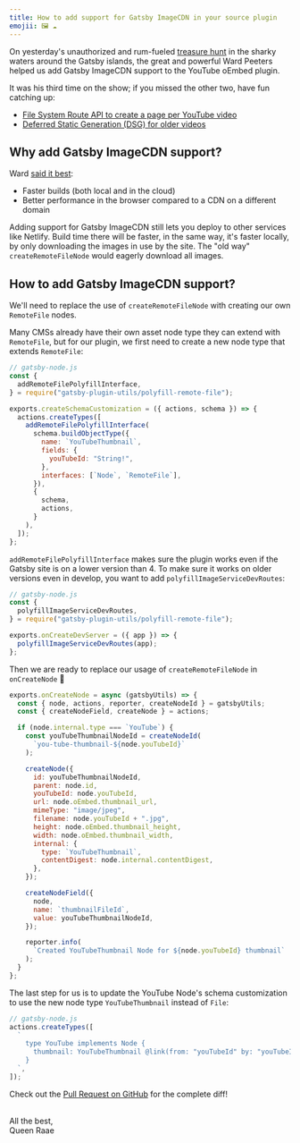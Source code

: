 ```yaml
---
title: How to add support for Gatsby ImageCDN in your source plugin
emojii: 🖼 ☁️
---
```


On yesterday's unauthorized and rum-fueled [treasure hunt](https://youtu.be/IDW2IfaHGIs) in the sharky waters around the Gatsby islands, the great and powerful Ward Peeters helped us add Gatsby ImageCDN support to the YouTube oEmbed plugin.

It was his third time on the show; if you missed the other two, have fun catching up:

- [File System Route API to create a page per YouTube video](https://youtu.be/TX5XPuHhz9o)
- [Deferred Static Generation (DSG) for older videos](https://youtu.be/UsSJ_QNp6uo)

## Why add Gatsby ImageCDN support?

Ward [said it best](https://youtu.be/IDW2IfaHGIs?t=4345):

- Faster builds (both local and in the cloud)
- Better performance in the browser compared to a CDN on a different domain

Adding support for Gatsby ImageCDN still lets you deploy to other services like Netlify. Build time there will be faster, in the same way, it's faster locally, by only downloading the images in use by the site. The "old way" `createRemoteFileNode` would eagerly download all images.

## How to add Gatsby ImageCDN support?

We'll need to replace the use of `createRemoteFileNode` with creating our own `RemoteFile` nodes.

Many CMSs already have their own asset node type they can extend with `RemoteFile`, but for our plugin, we first need to create a new node type that extends `RemoteFile`:

```js
// gatsby-node.js
const {
  addRemoteFilePolyfillInterface,
} = require("gatsby-plugin-utils/polyfill-remote-file");

exports.createSchemaCustomization = ({ actions, schema }) => {
  actions.createTypes([
    addRemoteFilePolyfillInterface(
      schema.buildObjectType({
        name: `YouTubeThumbnail`,
        fields: {
          youTubeId: "String!",
        },
        interfaces: [`Node`, `RemoteFile`],
      }),
      {
        schema,
        actions,
      }
    ),
  ]);
};
```

`addRemoteFilePolyfillInterface` makes sure the plugin works even if the Gatsby site is on a lower version than 4. To make sure it works on older versions even in develop, you want to add `polyfillImageServiceDevRoutes`:

```js
// gatsby-node.js
const {
  polyfillImageServiceDevRoutes,
} = require("gatsby-plugin-utils/polyfill-remote-file");

exports.onCreateDevServer = ({ app }) => {
  polyfillImageServiceDevRoutes(app);
};
```

Then we are ready to replace our usage of `createRemoteFileNode` in `onCreateNode` 🎉

```js
exports.onCreateNode = async (gatsbyUtils) => {
  const { node, actions, reporter, createNodeId } = gatsbyUtils;
  const { createNodeField, createNode } = actions;

  if (node.internal.type === `YouTube`) {
    const youTubeThumbnailNodeId = createNodeId(
      `you-tube-thumbnail-${node.youTubeId}`
    );

    createNode({
      id: youTubeThumbnailNodeId,
      parent: node.id,
      youTubeId: node.youTubeId,
      url: node.oEmbed.thumbnail_url,
      mimeType: "image/jpeg",
      filename: node.youTubeId + ".jpg",
      height: node.oEmbed.thumbnail_height,
      width: node.oEmbed.thumbnail_width,
      internal: {
        type: `YouTubeThumbnail`,
        contentDigest: node.internal.contentDigest,
      },
    });

    createNodeField({
      node,
      name: `thumbnailFileId`,
      value: youTubeThumbnailNodeId,
    });

    reporter.info(
      `Created YouTubeThumbnail Node for ${node.youTubeId} thumbnail`
    );
  }
};
```

The last step for us is to update the YouTube Node's schema customization to use the new node type `YouTubeThumbnail` instead of `File`:

```js
// gatsby-node.js
actions.createTypes([
  `
    type YouTube implements Node {
      thumbnail: YouTubeThumbnail @link(from: "youTubeId" by: "youTubeId")
    }
  `,
]);
```

Check out the [Pull Request on GitHub](https://github.com/queen-raae/gatsby-source-youtube-oembed/pull/7/files) for the complete diff!

&nbsp;  
All the best,  
Queen Raae
